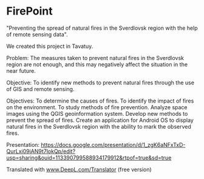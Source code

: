 # FirePoint
"Preventing the spread of natural fires in the Sverdlovsk region with the help of remote sensing data".


We created this project in Tavatuy. 

Problem: The measures taken to prevent natural fires in the Sverdlovsk region are not enough, and this may negatively affect the situation in the near future.


Objective: To identify new methods to prevent natural fires through the use of GIS and remote sensing.


Objectives: To determine the causes of fires.
To identify the impact of fires on the environment.
To study methods of fire prevention.
Analyze space images using the QGIS geoinformation system.
Develop new methods to prevent the spread of fires.
Create an application for Android OS to display natural fires in the Sverdlovsk region with the ability to mark the observed fires.


Presentation: https://docs.google.com/presentation/d/1_zgK6aNFxTxD-QurLxi09iAN9t7lokQp/edit?usp=sharing&ouid=113390799588934179912&rtpof=true&sd=true








Translated with www.DeepL.com/Translator (free version)
